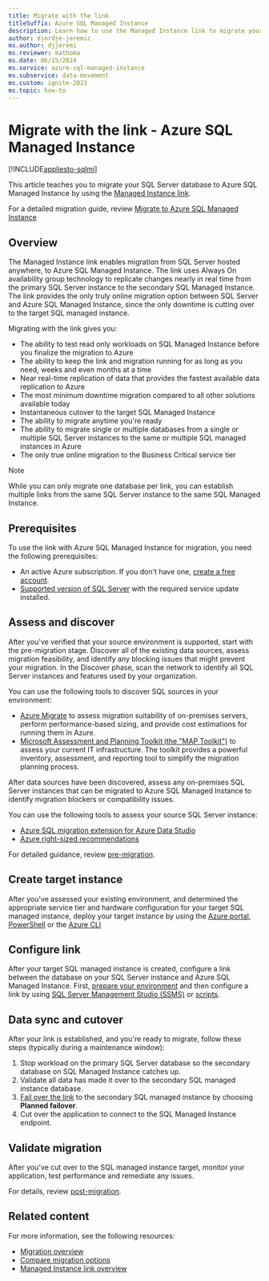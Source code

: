 ```yaml
---
title: Migrate with the link
titleSuffix: Azure SQL Managed Instance
description: Learn how to use the Managed Instance link to migrate your SQL Server data to Azure SQL Managed Instance.
author: djordje-jeremic
ms.author: djjeremi
ms.reviewer: mathoma
ms.date: 06/15/2024
ms.service: azure-sql-managed-instance
ms.subservice: data-movement
ms.custom: ignite-2023
ms.topic: how-to
---
```


# Migrate with the link - Azure SQL Managed Instance
[!INCLUDE[appliesto-sqlmi](../includes/appliesto-sqlmi.md)]

This article teaches you to migrate your SQL Server database to Azure SQL Managed Instance by using the [Managed Instance link](managed-instance-link-feature-overview.md). 

For a detailed migration guide, review [Migrate to Azure SQL Managed Instance](../migration-guides/managed-instance/sql-server-to-managed-instance-guide.md)

## Overview

The Managed Instance link enables migration from SQL Server hosted anywhere, to Azure SQL Managed Instance. The link uses Always On availability group technology to replicate changes nearly in real time from the primary SQL Server instance to the secondary SQL Managed Instance. The link provides the only truly online migration option between SQL Server and Azure SQL Managed Instance, since the only downtime is cutting over to the target SQL managed instance. 

Migrating with the link gives you: 

- The ability to test read only workloads on SQL Managed Instance before you finalize the migration to Azure
- The ability to keep the link and migration running for as long as you need, weeks and even months at a time
- Near real-time replication of data that provides the fastest available data replication to Azure
- The most minimum downtime migration compared to all other solutions available today
- Instantaneous cutover to the target SQL Managed Instance 
- The ability to migrate anytime you're ready
- The ability to migrate single or multiple databases from a single or multiple SQL Server instances to the same or multiple SQL managed instances in Azure
- The only true online migration to the Business Critical service tier


> [!NOTE]
> While you can only migrate one database per link, you can establish multiple links from the same SQL Server instance to the same SQL Managed Instance. 


## Prerequisites 

To use the link with Azure SQL Managed Instance for migration, you need the following prerequisites: 

- An active Azure subscription. If you don't have one, [create a free account](https://azure.microsoft.com/free/).
- [Supported version of SQL Server](managed-instance-link-feature-overview.md#prerequisites) with the required service update installed.

## Assess and discover

After you've verified that your source environment is supported, start with the pre-migration stage. Discover all of the existing data sources, assess migration feasibility, and identify any blocking issues that might prevent your migration. In the Discover phase, scan the network to identify all SQL Server instances and features used by your organization. 

You can use the following tools to discover SQL sources in your environment: 
- [Azure Migrate](/azure/migrate/migrate-services-overview) to assess migration suitability of on-premises servers, perform performance-based sizing, and provide cost estimations for running them in Azure. 
- [Microsoft Assessment and Planning Toolkit (the "MAP Toolkit")](https://www.microsoft.com/download/details.aspx?id=7826) to assess your current IT infrastructure. The toolkit provides a powerful inventory, assessment, and reporting tool to simplify the migration planning process.

After data sources have been discovered, assess any on-premises SQL Server instances that can be migrated to Azure SQL Managed Instance to identify migration blockers or compatibility issues. 

You can use the following tools to assess your source SQL Server instance: 
- [Azure SQL migration extension for Azure Data Studio](/azure/dms/migration-using-azure-data-studio)
- [Azure right-sized recommendations](/azure/dms/ads-sku-recommend)

For detailed guidance, review [pre-migration](../migration-guides/managed-instance/sql-server-to-managed-instance-guide.md). 

## Create target instance

After you've assessed your existing environment, and determined the appropriate service tier and hardware configuration for your target SQL managed instance, deploy your target instance by using the [Azure portal](instance-create-quickstart.md), [PowerShell](scripts/create-configure-managed-instance-powershell.md) or the [Azure CLI](scripts/create-configure-managed-instance-cli.md)

## Configure link

After your target SQL managed instance is created, configure a link between the database on your SQL Server instance and Azure SQL Managed Instance. First, [prepare your environment](managed-instance-link-preparation.md) and then configure a link by using [SQL Server Management Studio (SSMS)](managed-instance-link-configure-how-to-ssms.md) or [scripts](managed-instance-link-configure-how-to-scripts.md). 

## Data sync and cutover

After your link is established, and you're ready to migrate, follow these steps (typically during a maintenance window): 

1. Stop workload on the primary SQL Server database so the secondary database on SQL Managed Instance catches up. 
1. Validate all data has made it over to the secondary SQL managed instance database. 
1. [Fail over the link](managed-instance-link-failover-how-to.md) to the secondary SQL managed instance by choosing **Planned failover**. 
1. Cut over the application to connect to the SQL Managed Instance endpoint. 

## Validate migration

After you've cut over to the SQL managed instance target, monitor your application, test performance and remediate any issues. 

For details, review [post-migration](../migration-guides/managed-instance/sql-server-to-managed-instance-guide.md#post-migration). 

## Related content

For more information, see the following resources:

- [Migration overview](../migration-guides/managed-instance/sql-server-to-managed-instance-overview.md)
- [Compare migration options](../migration-guides/managed-instance//sql-server-to-managed-instance-overview.md#compare-migration-options)
- [Managed Instance link overview](managed-instance-link-feature-overview.md)
